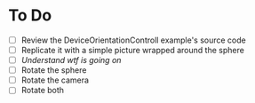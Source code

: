 # To Do

- [ ] Review the DeviceOrientationControll example's source code
- [ ] Replicate it with a simple picture wrapped around the sphere
- [ ] _Understand wtf is going on_
- [ ] Rotate the sphere
- [ ] Rotate the camera
- [ ] Rotate both

